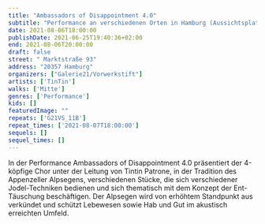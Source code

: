 ```yaml
---
title: "Ambassadors of Disappointment 4.0"
subtitle: "Performance an verschiedenen Orten in Hamburg (Aussichtsplattformen, Balkone, Dächer)"
date: 2021-08-06T18:00:00
publishDate: 2021-06-25T19:40:36+02:00
end: 2021-08-06T20:00:00
draft: false
street: " Marktstraße 93"
address: "20357 Hamburg"
organizers: ["Galerie21/Vorwerkstift"]
artists: ['TinTin']
walks: ['Mitte']
genres: ['Performance']
kids: []
featuredImage: ""
repeats: ['G21VS_11B']
repeat_times: ['2021-08-07T18:00:00']
sequels: []
sequel_times: []
---
```


In der Performance Ambassadors of Disappointment 4.0 präsentiert der 4-köpfige Chor unter der Leitung von Tintin Patrone, in der Tradition des Appenzeller Alpsegens, verschiedenen Stücke, die sich verschiedener Jodel-Techniken bedienen und sich thematisch mit dem Konzept der Ent-Täuschung beschäftigen. Der Alpsegen wird von erhöhtem Standpunkt aus verkündet und schützt Lebewesen sowie Hab und Gut im akustisch erreichten Umfeld.